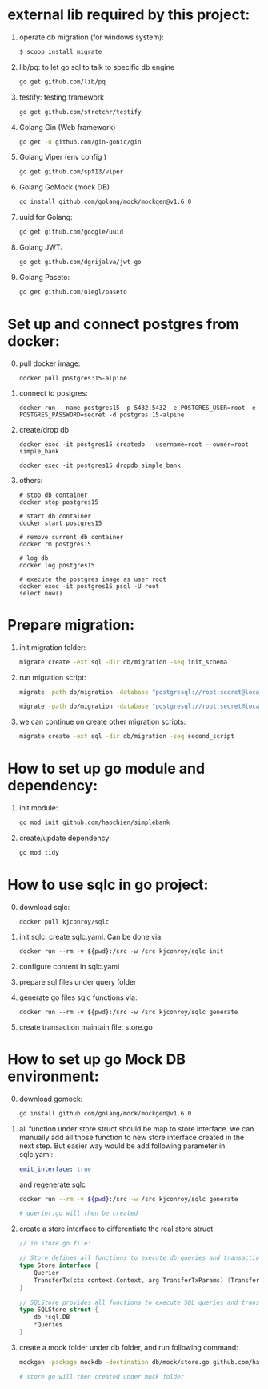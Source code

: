 # external lib required by this project:
1. operate db migration (for windows system):
    ```bash
    $ scoop install migrate
    ```

2. lib/pq: to let go sql to talk to specific db engine
    ```bash
    go get github.com/lib/pq
    ```

3. testify: testing framework
    ```bash
    go get github.com/stretchr/testify
    ```

4. Golang Gin (Web framework)
    ```bash
    go get -u github.com/gin-gonic/gin
    ```

5. Golang Viper (env config )
    ```bash
    go get github.com/spf13/viper
    ```

5. Golang GoMock (mock DB)
    ```bash
    go install github.com/golang/mock/mockgen@v1.6.0
    ```

6. uuid for Golang:
    ```bash
    go get github.com/google/uuid
    ```


7. Golang JWT:
    ```bash
    go get github.com/dgrijalva/jwt-go
    ```

8. Golang Paseto:
    ```bash
    go get github.com/o1egl/paseto
    ```

# Set up and connect postgres from docker:
0. pull docker image:
    ```docker
    docker pull postgres:15-alpine
    ```


1. connect to postgres:
    ```docker
    docker run --name postgres15 -p 5432:5432 -e POSTGRES_USER=root -e POSTGRES_PASSWORD=secret -d postgres:15-alpine
    ```
2. create/drop db
    ```docker
    docker exec -it postgres15 createdb --username=root --owner=root simple_bank

    docker exec -it postgres15 dropdb simple_bank
    ```

3. others:
    ```docker
    # stop db container
    docker stop postgres15

    # start db container
    docker start postgres15

    # remove current db container
    docker rm postgres15

    # log db 
    docker log postgres15

    # execute the postgres image as user root
    docker exec -it postgres15 psql -U root
    select now()
    ```


# Prepare migration:
1. init migration folder:
    ```bash
    migrate create -ext sql -dir db/migration -seq init_schema
    ```

2. run migration script:
    ```bash
    migrate -path db/migration -database "postgresql://root:secret@localhost:5432/simple_bank?sslmode=disable" -verbose up

    migrate -path db/migration -database "postgresql://root:secret@localhost:5432/simple_bank?sslmode=disable" -verbose down
    ```

3. we can continue on create other migration scripts:
    ```bash
    migrate create -ext sql -dir db/migration -seq second_script
    ```


# How to set up go module and dependency:
1. init module:
    ```bash
    go mod init github.com/haochien/simplebank
    ```
2. create/update dependency:
    ```bash
    go mod tidy
    ```


# How to use sqlc in go project:
0. download sqlc:
    ```docker
    docker pull kjconroy/sqlc
    ```
1. init sqlc: create sqlc.yaml. Can be done via:
    ```docker
    docker run --rm -v ${pwd}:/src -w /src kjconroy/sqlc init
    ```
2. configure content in sqlc.yaml
3. prepare sql files under query folder
4. generate go files sqlc functions via:
    ```docker
    docker run --rm -v ${pwd}:/src -w /src kjconroy/sqlc generate
    ```

5. create transaction maintain file: store.go 


# How to set up go Mock DB environment:
0. download gomock:
    ```bash
    go install github.com/golang/mock/mockgen@v1.6.0
    ```
 

1. all function under store struct should be map to store interface.
   we can manually add all those function to new store interface created in the next step.
   But easier way would be add following parameter in sqlc.yaml:
   ```yaml
   emit_interface: true
   ```
   and regenerate sqlc
    ```bash
    docker run --rm -v ${pwd}:/src -w /src kjconroy/sqlc generate

    # querier.go will then be created 
    ```

    

2. create a store interface to differentiate the real store struct
    ```go
    // in store.go file: 

    // Store defines all functions to execute db queries and transactions
    type Store interface {
        Querier
        TransferTx(ctx context.Context, arg TransferTxParams) (TransferTxResult, error)
    }

    // SQLStore provides all functions to execute SQL queries and transactions
    type SQLStore struct {
        db *sql.DB
        *Queries
    }

    ```

3. create a mock folder under db folder, and run following command:
    ```bash
    mockgen -package mockdb -destination db/mock/store.go github.com/haochien/simplebank/db/sqlc Store

    # store.go will then created under mock folder
    ```